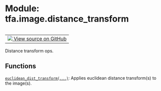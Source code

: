 <div itemscope itemtype="http://developers.google.com/ReferenceObject">
<meta itemprop="name" content="tfa.image.distance_transform" />
<meta itemprop="path" content="Stable" />
</div>

# Module: tfa.image.distance_transform


<table class="tfo-notebook-buttons tfo-api" align="left">

<td>
  <a target="_blank" href="https://github.com/tensorflow/addons/tree/r0.7/tensorflow_addons/image/distance_transform.py">
    <img src="https://www.tensorflow.org/images/GitHub-Mark-32px.png" />
    View source on GitHub
  </a>
</td></table>



Distance transform ops.



## Functions

[`euclidean_dist_transform(...)`](../../tfa/image/euclidean_dist_transform.md): Applies euclidean distance transform(s) to the image(s).



